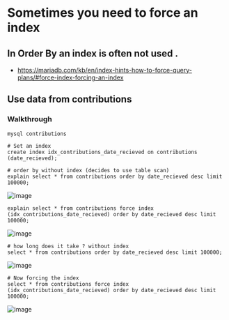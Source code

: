 # Sometimes you need to force an index 

## In Order By an index is often not used .

  * https://mariadb.com/kb/en/index-hints-how-to-force-query-plans/#force-index-forcing-an-index

## Use data from contributions 

### Walkthrough 

```
mysql contributions 
```

```
# Set an index
create index idx_contributions_date_recieved on contributions (date_recieved);
```

```
# order by without index (decides to use table scan)
explain select * from contributions order by date_recieved desc limit 100000;
```

![image](https://github.com/user-attachments/assets/f5947f26-d2be-4c68-9b80-8ef14933327e)

```
explain select * from contributions force index (idx_contributions_date_recieved) order by date_recieved desc limit 100000;
```

![image](https://github.com/user-attachments/assets/28d251b3-4268-441c-8409-32509a63ca71)

```
# how long does it take ? without index
select * from contributions order by date_recieved desc limit 100000;
```
![image](https://github.com/user-attachments/assets/289b679c-280f-492c-9d19-ace3d4f20b85)

```
# Now forcing the index
select * from contributions force index (idx_contributions_date_recieved) order by date_recieved desc limit 100000;
```

![image](https://github.com/user-attachments/assets/c2396575-e153-4415-84a6-11a37e782497)
